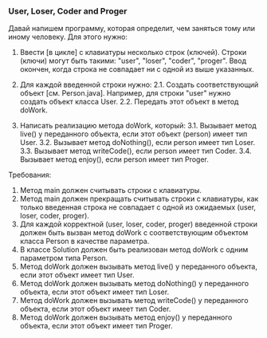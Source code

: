
### User, Loser, Coder and Proger

Давай напишем программу, которая определит, чем заняться тому или иному человеку.
Для этого нужно:
1. Ввести [в цикле] с клавиатуры несколько строк (ключей).
Строки (ключи) могут быть такими: &quot;user&quot;, &quot;loser&quot;, &quot;coder&quot;, &quot;proger&quot;.
Ввод окончен, когда строка не совпадает ни с одной из выше указанных.

2. Для каждой введенной строки нужно:
2.1. Создать соответствующий объект [см. Person.java]. Например, для строки &quot;user&quot; нужно создать объект класса User.
2.2. Передать этот объект в метод doWork.

3. Написать реализацию метода doWork, который:
3.1. Вызывает метод live() у переданного объекта, если этот объект (person) имеет тип User.
3.2. Вызывает метод doNothing(), если person имеет тип Loser.
3.3. Вызывает метод writeCode(), если person имеет тип Coder.
3.4. Вызывает метод enjoy(), если person имеет тип Proger.


Требования:
1.	Метод main должен считывать строки с клавиатуры.
2.	Метод main должен прекращать считывать строки с клавиатуры, как только введенная строка не совпадает с одной из ожидаемых (user, loser, coder, proger).
3.	Для каждой корректной (user, loser, coder, proger) введенной строки должен быть вызван метод doWork с соответствующим объектом класса Person в качестве параметра.
4.	В классе Solution должен быть реализован метод doWork с одним параметром типа Person.
5.	Метод doWork должен вызывать метод live() у переданного объекта, если этот объект имеет тип User.
6.	Метод doWork должен вызывать метод doNothing() у переданного объекта, если этот объект имеет тип Loser.
7.	Метод doWork должен вызывать метод writeCode() у переданного объекта, если этот объект имеет тип Coder.
8.	Метод doWork должен вызывать метод enjoy() у переданного объекта, если этот объект имеет тип Proger.


